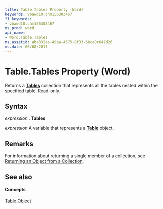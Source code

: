 ```yaml
---
title: Table.Tables Property (Word)
keywords: vbawd10.chm156303467
f1_keywords:
- vbawd10.chm156303467
ms.prod: word
api_name:
- Word.Table.Tables
ms.assetid: aba332ae-49aa-4575-8f33-66ca0c647d26
ms.date: 06/08/2017
---
```



# Table.Tables Property (Word)

Returns a **[Tables](tables-object-word.md)** collection that represents all the tables nested within the specified table. Read-only.


## Syntax

 _expression_ . **Tables**

 _expression_ A variable that represents a **[Table](table-object-word.md)** object.


## Remarks

For information about returning a single member of a collection, see [Returning an Object from a Collection](http://msdn.microsoft.com/library/28f76384-f495-9640-a7c8-10ada3fac727%28Office.15%29.aspx).


## See also


#### Concepts


[Table Object](table-object-word.md)

